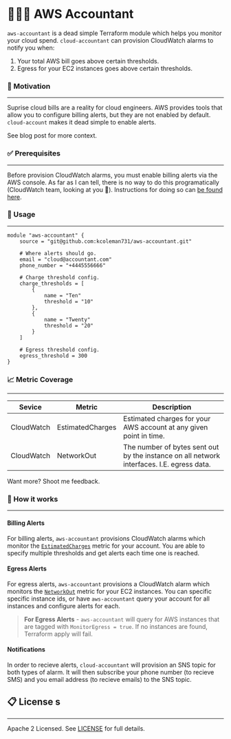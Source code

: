 # 👨‍💼🧮 AWS Accountant 

`aws-accountant` is a dead simple Terraform module which helps you monitor your cloud spend. `cloud-accountant` can provision CloudWatch alarms to notify you when:

1. Your total AWS bill goes above certain thresholds.
2. Egress for your EC2 instances goes above certain thresholds. 

### 💪 Motivation
---

Suprise cloud bills are a reality for cloud engineers. AWS provides tools that allow you to configure billing alerts, but they are not enabled by default. `cloud-account` makes it dead simple to enable alerts. 

See blog post for more context. 

### ✅ Prerequisites 
---

Before provision CloudWatch alarms, you must enable billing alerts via the AWS console. As far as I can tell, there is no way to do this programatically (CloudWatch team, looking at you 👀). Instructions for doing so can [be found here](https://docs.aws.amazon.com/AmazonCloudWatch/latest/monitoring/monitor_estimated_charges_with_cloudwatch.html#turning_on_billing_metrics).

### 🎉 Usage 
---

```hcl
module "aws-accountant" {
    source = "git@github.com:kcoleman731/aws-accountant.git"

    # Where alerts should go.
    email = "cloud@accountant.com"
    phone_number = "+4445556666"

    # Charge threshold config.
    charge_thresholds = [
        {
            name = "Ten"
            threshold = "10"
        },
        {
            name = "Twenty"
            threshold = "20"
        }
    ]

    # Egress threshold config.
    egress_threshold = 300
}
```

### 📈 Metric Coverage 
---

| Sevice        | Metric            | Description                                                                               |
|---------------|-------------------|-------------------------------------------------------------------------------------------|
| CloudWatch    | EstimatedCharges  | Estimated charges for your AWS account at any given point in time.
| CloudWatch    | NetworkOut        | The number of bytes sent out by the instance on all network interfaces. I.E. egress data. |

Want more? Shoot me feedback.

### 💼 How it works
---

#### Billing Alerts

For billing alerts, `aws-accountant` provisions CloudWatch alarms which monitor the [`EstimatedCharges`](https://docs.aws.amazon.com/AmazonCloudWatch/latest/monitoring/monitor_estimated_charges_with_cloudwatch.html) metric for your account. You are able to specify multiple thresholds and get alerts each time one is reached.

#### Egress Alerts

For egress alerts, `aws-accountant` provisions a CloudWatch alarm which monitors the [`NetworkOut`](https://docs.aws.amazon.com/AWSEC2/latest/UserGuide/viewing_metrics_with_cloudwatch.html) metric for your EC2 instances. You can specific specific instance ids, or have `aws-accountant` query your account for all instances and configure alerts for each. 

> **For Egress Alerts** - `aws-accountant` will query for AWS instances that are tagged with `MonitorEgress = true`. If no instances are found, Terraform apply will fail.

#### Notifications

In order to recieve alerts, `cloud-accountant` will provision an SNS topic for both types of alarm. It will then subscribe your phone number (to recieve SMS) and you email address (to recieve emails) to the SNS topic. 

## 📋 License s
--- 

Apache 2 Licensed. See [LICENSE](./LICENSE) for full details.
